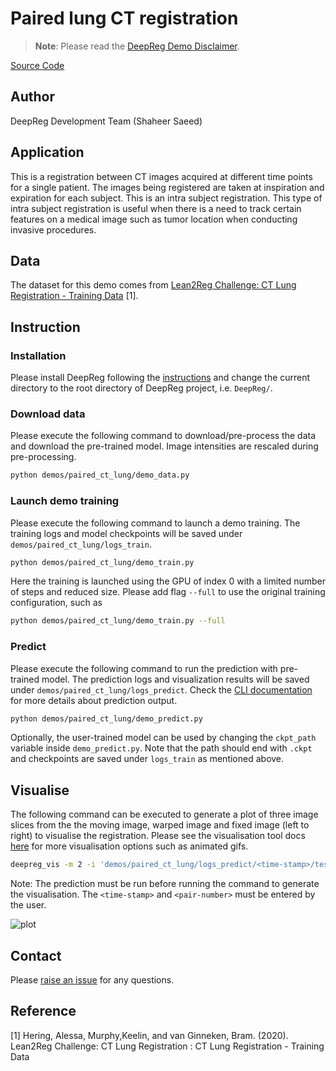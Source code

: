 # Paired lung CT registration

> **Note**: Please read the
> [DeepReg Demo Disclaimer](introduction.html#demo-disclaimer).

[Source Code](https://github.com/DeepRegNet/DeepReg/tree/main/demos/paired_ct_lung)

## Author

DeepReg Development Team (Shaheer Saeed)

## Application

This is a registration between CT images acquired at different time points for a single
patient. The images being registered are taken at inspiration and expiration for each
subject. This is an intra subject registration. This type of intra subject registration
is useful when there is a need to track certain features on a medical image such as
tumor location when conducting invasive procedures.

## Data

The dataset for this demo comes from
[Lean2Reg Challenge: CT Lung Registration - Training Data](https://zenodo.org/record/3835682#.XsUWXsBpFhE)
[1].

## Instruction

### Installation

Please install DeepReg following the [instructions](../getting_started/install.html) and
change the current directory to the root directory of DeepReg project, i.e. `DeepReg/`.

### Download data

Please execute the following command to download/pre-process the data and download the
pre-trained model. Image intensities are rescaled during pre-processing.

```bash
python demos/paired_ct_lung/demo_data.py
```

### Launch demo training

Please execute the following command to launch a demo training. The training logs and
model checkpoints will be saved under `demos/paired_ct_lung/logs_train`.

```bash
python demos/paired_ct_lung/demo_train.py
```

Here the training is launched using the GPU of index 0 with a limited number of steps
and reduced size. Please add flag `--full` to use the original training configuration,
such as

```bash
python demos/paired_ct_lung/demo_train.py --full
```

### Predict

Please execute the following command to run the prediction with pre-trained model. The
prediction logs and visualization results will be saved under
`demos/paired_ct_lung/logs_predict`. Check the [CLI documentation](../docs/cli.html) for
more details about prediction output.

```bash
python demos/paired_ct_lung/demo_predict.py
```

Optionally, the user-trained model can be used by changing the `ckpt_path` variable
inside `demo_predict.py`. Note that the path should end with `.ckpt` and checkpoints are
saved under `logs_train` as mentioned above.

## Visualise

The following command can be executed to generate a plot of three image slices from the
the moving image, warped image and fixed image (left to right) to visualise the
registration. Please see the visualisation tool docs
[here](https://github.com/DeepRegNet/DeepReg/blob/main/docs/source/docs/visualisation_tool.md)
for more visualisation options such as animated gifs.

```bash
deepreg_vis -m 2 -i 'demos/paired_ct_lung/logs_predict/<time-stamp>/test/<pair-number>/moving_image.nii.gz, demos/paired_ct_lung/logs_predict/<time-stamp>/test/<pair-number>/pred_fixed_image.nii.gz, demos/paired_ct_lung/logs_predict/<time-stamp>/test/<pair-number>/fixed_image.nii.gz' --slice-inds '64,50,72' -s demos/paired_ct_lung/logs_predict/
```

Note: The prediction must be run before running the command to generate the
visualisation. The `<time-stamp>` and `<pair-number>` must be entered by the user.

![plot](../assets/paired_ct_lung.png)

## Contact

Please [raise an issue](https://github.com/DeepRegNet/DeepReg/issues/new/choose) for any
questions.

## Reference

[1] Hering, Alessa, Murphy,Keelin, and van Ginneken, Bram. (2020). Lean2Reg Challenge:
CT Lung Registration : CT Lung Registration - Training Data
